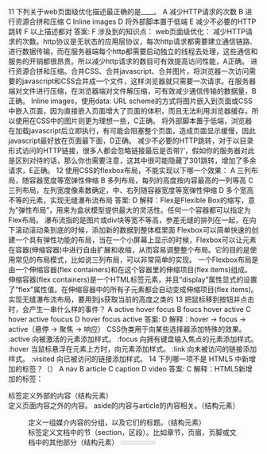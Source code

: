 11  下列关于web页面级优化描述最正确的是____。
        A    减少HTTP请求的次数
        B    进行资源合拼和压缩
        C    Inline images
        D    将外部脚本置于低端
        E    减少不必要的HTTP跳转
        F    以上描述都对
    答案: F
    涉及到的知识点：
        web页面级优化：
        减少HTTP请求的次数。http协议是无状态的应用层协议，每次http请求都需要建立通信链路、进行数据传输，而在服务器端每个http都需要启动独立的线程去处理，这些通信和服务的开销都很昂贵。所以减少http请求的数目可有效提高访问性能，A正确。
        进行资源合拼和压缩。合并CSS、合并javascript、合并图片，将浏览器一次访问需要的javascript和CSS合并成一个文件，这样浏览器就只需要一次请求。在服务器端对文件进行压缩，在浏览器端对文件解压缩，可有效减少通信传输的数据量，B正确。
        Inline images，使用data: URL scheme的方式将图片嵌入到页面或CSS中嵌入页面，因为直接嵌入页面增大了页面的体积，而且无法利用浏览器缓存。所以使用在CSS中的图片则更为理想一些，C正确。
        将外部脚本置于低端，浏览器在加载javascript后立即执行，有可能会阻塞整个页面，造成页面显示缓慢，因此javascript最好放在页面最下面，D正确。
        减少不必要的HTTP跳转，对于以目录形式访问的HTTP链接，很多人都会忽略链接最后是否带’/’，假如你的服务器对此是区别对待的话，那么你也需要注意，这其中很可能隐藏了301跳转，增加了多余请求，E正确。
12  使用CSS的flexbox布局，不能实现以下哪一个效果：
            A    三列布局，随容器宽度等宽弹性伸缩
            B    多列布局，每列的高度按内容最高的一列等高
            C    三列布局，左列宽度像素数确定，中、右列随容器宽度等宽弹性伸缩
            D    多个宽高不等的元素，实现无缝瀑布流布局
        答案: D 
        解释：Flex是Flexible Box的缩写，意为”弹性布局”，用来为盒状模型提供最大的灵活性。任何一个容器都可以指定为Flex布局。
             瀑布流指的是图片或div块等宽不等高，参差无缝的排列在一起，在向下滚动滚动条到底的时候，添加新的数据到整体框里面
            Flexbox可以简单快速的创建一个具有弹性功能的布局，当在一个小屏幕上显示的时候，Flexbox可以让元素在容器(伸缩容器)中进行自由扩展和收缩，从而容易调整整个布局。它的目的是使用常见的布局模式，比如说三列布局，可以非常简单的实现。
            一个Flexbox布局是由一个伸缩容器(flex containers)和在这个容器里的伸缩项目(flex items)组成。 伸缩容器(flex  containers)是一个HTML标签元素，并且“display”属性显式的设置了“flex”属性值。在伸缩容器中的所有子元素都会自动变成伸缩项目(flex  items)。
            实现无缝瀑布流布局，要用到js获取当前的高度之类的
13  把鼠标移到按钮并点击时，会产生一串什么样的事件？
            A    active hover focus
            B    foucs hover active
            C    hover active foucus
            D    hover focus active
        答案: D
        解释：hover -> focus -> active（悬停 -> 聚焦 -> 响应）
        CSS伪类用于向某些选择器添加特殊的效果。 
        :active 向被激活的元素添加样式。 
        :focus 向拥有键盘输入焦点的元素添加样式。 
        :hover 当鼠标悬浮在元素上方时，向元素添加样式。 
        :link 向未被访问的链接添加样式。 
        :visited 向已被访问的链接添加样式。
14  下列哪一项不是 HTML5 中新增加的标签？（）
            A    nav
            B    article
            C    caption
            D    video
        答案: C 
        解释：HTML5新增加的标签：
         <article>标签定义外部的内容（结构元素）
         <aside>定义页面内容之外的内容。 aside的内容与article的内容相关。（结构元素） 
         <figure>定义一组媒介内容的分组，以及它们的标题。（结构元素） 
         <section>标签定义文档中的节（section，区段）。比如章节，页眉，页脚或文档中的其他部分（结构元素） 
         <meter>定义预定义范围内的度量。仅用于已知最大和最小值的度量（内联元素） 
         <progress>定义任何类型的任务的进度。可以使用<progress>标签来显示javascript中耗费时间的函数的进度（内联元素） 
         <time>定义一个日期/时间 （内联元素） 
         <audio>定义声音内容。(内嵌元素) audio 元素允许多个 source 元素。source 元素可以链接不同的音频文件。浏览器将使用第一个可识别的格式 
         <video>定义视频。(内嵌元素) Ogg支持firefox3.5，opera10.5，chrome3.0 Mpeg 4 支持chrome3.0，safsri3.0 Video也支持多个source元素，
               链接到不同的视频文件，浏览器将使用第一个可识别的格式 属性值： autoplay=”autoplay”就绪后马上播放 loop=“loop”播放完再次播放 
         <command>定义命令按钮 （交互元素） 
         <datalist>定义下拉列表,与input元素配合使用该元素，定义input可能出现的值，datalist的选项不会被
               显示出来，它仅仅是合法的输入值列表（交互元素） 
         <details>定义元素的细节 （交互元素） 
         <canvas>定义图形,绘制路径，矩形，圆形，字符以及添加图像的方法 Canvas元素本身没有绘图能力，所有的绘制工作必须在javascript内部完成 渐变 
         <dialog>定义对话（会话）dialog元素表示几个人之间的对话。HTML5dt元素可以表示讲话者，HTML5dd元素可以表示讲话内容。（结构元素） 
         <embed>定义外部交互内容或插件 
         <event-source>为服务器发送的事件定义目标 
         <footer>定义 section 或 page 的页脚 
         <figcaption> 标签定义 figure 元素的标题。 
         <hgroup> 标签用于对网页或区段（section）的标题进行组合。 对网页或区段的标题进行组合 
         <keygen>标签提供一种验证用户的可靠方法。keygen 元素是密钥对生成器（key-pair generator）。当提交表单时，会生成两个键，一个是私钥，
               一个公钥。私钥（private key）存储于客户端，公钥（public key）则被发送到服务器。公钥可用于之后验证用户的客户端
               证书（client certificate）。 <header>定义 section 或 page 的页眉（介绍信息） 
         <mark> 标签定义带有记号的文本。请在需要突出显示文本时使用 
         <m> 标签。 
         <nav>定义导航链接。 
         <output>定义输出的一些类型。 
         <source>定义媒体资源 Ogg支持firefox3.5，opera10.5，chrome3.0 Mpeg 4 支持chrome3.0，safsri3.0 Video也支持多个source元素，链接
               到不同的视频文件，浏览器将使用第一个可识别的格式 属性值： autoplay=”autoplay”就绪后马上播放 loop=“loop”播放完再次播放 
         <ruby> 标签定义 ruby 注释（中文注音或字符）在东亚使用
15  关于嵌套列的用法，正确的是（）
            A    <div class=“row”><br>  <div class=“col-sm-1”>
            B    <div class=“col-sm-1”><br><div class=“row”><br>
            C    <div class=“row”><br>   <div class=“container”><br>    <div class=“col-xs-1”><br>
            D    <div class=“container”><br>   <div class=“row”><br>     <div class=“col-xs-1”>
            答案: D 
            涉及到Bootstrap 框架的网格系统工作原理，如下：
                1 、数据行 (.row) 必须包含在容器（ .container ）中，以便为其赋予合适的对齐方式和内距 (padding) 。
                    如： <div class=" container ">
                    <div class=" row "></div>
                    </div>
                2 、在行 (.row) 中可以添加列 (.column) ，但列数之和不能超过平分的总列数，比如 12 。
                    如： <div class="container">
                            <div class="row">
                            <div class="col-md- 4 "></div>
                            <div class="col-md- 8 "></div>
                3 、具体内容应当放置在列容器（ column ）之内，而且只有列（ column ）才可以作为行容器 (.row) 的直接子元素
                4 、通过设置内距（ padding ）从而创建列与列之间的间距。然后通过为第一列和最后一列设置负值的外距（ margin ）来抵消内距 (padding) 的影响
16  表单提交时会触发什么Dom方法：
            A    submit
            B    onsubmit
            C    onupload
            D    onresize
        答案: A
        解释：onsubmit只是一种绑定事件的方式，如果不用这种事件绑定方式，比如addEventListener，eventType应该是submit而不是onsubmit。
17  要运用css3动画，你需要运用什么规则？
            A    animation
            B    keyframes
            C    flash
            D    transition
        答案: B （注意：答案不是A，原因如下）
        解释：要运用css3动画，需要运用@keyframes规则和animation属性
18  以下代码符合html5规范的是
            A    <div><span></div>
            B    <input type=”text” disabled>
            C    <label id=”mylabel”></label>
            D    <div myname=”javk”></div>
        答案: B
        解释：html5规范不允许加id，但是浏览器厂商却实现了这个功能,
            label标签只有两个属性
                for（ 规定 label 绑定到哪个表单元素。 ）
                form（规定 label 字段所属的一个或多个表单
19  当margin-top、padding-top的值是百分比时，分别是如何计算的？
            A    相对父级元素的height，相对自身的height
            B    相对最近父级块级元素的height，相对自身的height
            C    相对父级元素的width，相对自身的width
            D    相对最近父级块级元素的width，相对最近父级块级元素的width
        答案: D
        解释:百分数是相对于父元素的width计算的，所以如果父元素的width以某种方式发生变化，百分数也会变化”
20  在 HTML5 中，哪个元素用于组合标题元素？（）
            A    <group>
            B    <header>
            C    <headings>
            D    <hgroup>
        答案：D
        解释：
            <hgroup>标签用于对网页或区段（section）的标题进行组合

